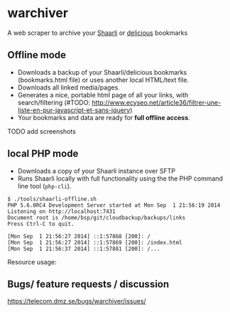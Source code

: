 # warchiver
A web scraper to archive your [Shaarli](https://github.com/sebsauvage/Shaarli) or [delicious](https://delicious.com) bookmarks 


## Offline mode
* Downloads a backup of your Shaarli/delicious bookmarks (bookmarks.html file) or uses another local HTML/text file.
* Downloads all linked media/pages.
* Generates a nice, portable html page of all your links, with search/filtering (#TODO: http://www.ecyseo.net/article36/filtrer-une-liste-en-pur-javascript-et-sans-jquery)
* Your bookmarks and data are ready for **full offline access**.

TODO add screenshots

## local PHP mode
 * Downloads a copy of your Shaarli instance over SFTP
 * Runs Shaarli locally with full functionality using the the PHP command line tool (`php-cli`).

```
$ ./tools/shaarli-offline.sh 
PHP 5.6.0RC4 Development Server started at Mon Sep  1 21:56:19 2014
Listening on http://localhost:7431
Document root is /home/bsp/git/cloudbackup/backups/links
Press Ctrl-C to quit.

[Mon Sep  1 21:56:27 2014] ::1:57868 [200]: /
[Mon Sep  1 21:56:27 2014] ::1:57869 [200]: /index.html
[Mon Sep  1 21:56:37 2014] ::1:57881 [200]: /...
```

Resource usage:


## Bugs/ feature requests / discussion

https://telecom.dmz.se/bugs/warchiver/issues/